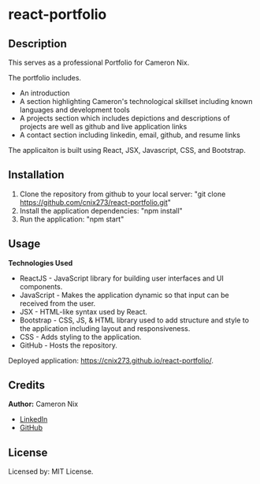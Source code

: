 # react-portfolio

## Description

This serves as a professional Portfolio for Cameron Nix.

The portfolio includes.
* An introduction
* A section highlighting Cameron's technological skillset including known languages and development tools
* A projects section which includes depictions and descriptions of projects are well as github and live application links
* A contact section including linkedin, email, github, and resume links

The applicaiton is built using React, JSX, Javascript, CSS, and Bootstrap.

## Installation

1. Clone the repository from github to your local server: "git clone https://github.com/cnix273/react-portfolio.git"
3. Install the application dependencies: "npm install"
2. Run the application: "npm start"

## Usage

**Technologies Used**
* ReactJS - JavaScript library for building user interfaces and UI components.
* JavaScript - Makes the application dynamic so that input can be received from the user.
* JSX - HTML-like syntax used by React.
* Bootstrap - CSS, JS, & HTML library used to add structure and style to the application including layout and responsiveness.
* CSS - Adds styling to the application.
* GitHub - Hosts the repository.

Deployed application: https://cnix273.github.io/react-portfolio/.

## Credits

**Author:** Cameron Nix
* [LinkedIn](https://www.linkedin.com/in/cameronnix/)
* [GitHub](https://github.com/cnix273)

## License

Licensed by: MIT License.